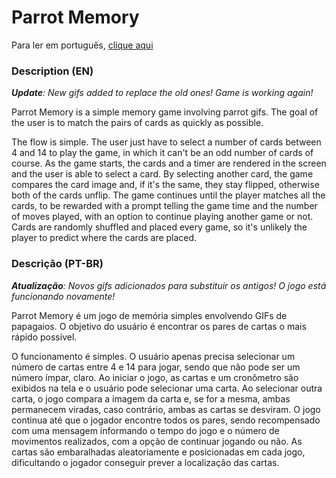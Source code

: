 # Parrot Memory

Para ler em português, [clique aqui](#ptbr)

### Description (EN)

_**Update**: New gifs added to replace the old ones! Game is working again!_

Parrot Memory is a simple memory game involving parrot gifs. The goal of the user is to match the pairs of cards as quickly as possible.

The flow is simple. The user just have to select a number of cards between 4 and 14 to play the game, in which it can't be an odd number of cards of course. As the game starts, the cards and a timer are rendered in the screen and the user is able to select a card. By selecting another card, the game compares the card image and, if it's the same, they stay flipped, otherwise both of the cards unflip. The game continues until the player matches all the cards, to be rewarded with a prompt telling the game time and the number of moves played, with an option to continue playing another game or not. Cards are randomly shuffled and placed every game, so it's unlikely the player to predict where the cards are placed.

### <a name="ptbr" /> Descrição (PT-BR)

_**Atualização**: Novos gifs adicionados para substituir os antigos! O jogo está funcionando novamente!_

Parrot Memory é um jogo de memória simples envolvendo GIFs de papagaios. O objetivo do usuário é encontrar os pares de cartas o mais rápido possível.

O funcionamento é simples. O usuário apenas precisa selecionar um número de cartas entre 4 e 14 para jogar, sendo que não pode ser um número ímpar, claro. Ao iniciar o jogo, as cartas e um cronômetro são exibidos na tela e o usuário pode selecionar uma carta. Ao selecionar outra carta, o jogo compara a imagem da carta e, se for a mesma, ambas permanecem viradas, caso contrário, ambas as cartas se desviram. O jogo continua até que o jogador encontre todos os pares, sendo recompensado com uma mensagem informando o tempo do jogo e o número de movimentos realizados, com a opção de continuar jogando ou não. As cartas são embaralhadas aleatoriamente e posicionadas em cada jogo, dificultando o jogador conseguir prever a localização das cartas.